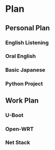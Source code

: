 # Plan

## Personal Plan

### English Listening
### Oral English
### Basic Japanese
### Python Project

## Work Plan

### U-Boot
### Open-WRT
### Net Stack